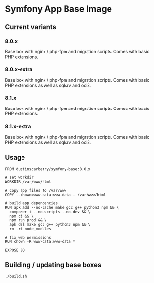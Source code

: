 # Symfony App Base Image

## Current variants

### 8.0.x

Base box with nginx / php-fpm and migration scripts. Comes with basic PHP extensions.

### 8.0.x-extra

Base box with nginx / php-fpm and migration scripts. Comes with basic PHP extensions as well as sqlsrv and oci8.

### 8.1.x

Base box with nginx / php-fpm and migration scripts. Comes with basic PHP extensions.

### 8.1.x-extra

Base box with nginx / php-fpm and migration scripts. Comes with basic PHP extensions as well as sqlsrv and oci8.

## Usage

```docker
FROM dustinscarberry/symfony-base:8.0.x

# set workdir
WORKDIR /var/www/html

# copy app files to /var/www
COPY --chown=www-data:www-data . /var/www/html

# build app dependencies
RUN apk add --no-cache make gcc g++ python3 npm && \
  composer i --no-scripts --no-dev && \
  npm ci && \
  npm run prod && \
  apk del make gcc g++ python3 npm && \
  rm -rf node_modules

# fix web permissions
RUN chown -R www-data:www-data *

EXPOSE 80
```

## Building / updating base boxes

```sh
./build.sh
```
